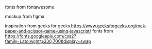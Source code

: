 fonts from fontawesome 

mockup from figma 

inspiration from geeks for geeks https://www.geeksforgeeks.org/rock-paper-and-scissor-game-using-javascript/
fonts from https://fonts.googleapis.com/css2?family=Lato:wght@300;700&display=swap 
